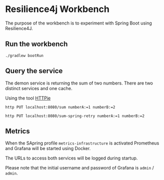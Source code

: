 # Resilience4j Workbench

The purpose of the workbench is to experiment with Spring Boot using Resilience4J.

## Run the workbench

```
./gradlew bootRun
```

## Query the service

The demon service is returning the sum of two numbers. There are two distinct services and one cache.

Using the tool [HTTPie](https://httpie.org/)

```
http PUT localhost:8080/sum numberA:=1 numberB:=2 
```

```
http PUT localhost:8080/sum-spring-retry numberA:=1 numberB:=2 
```

## Metrics

When the SApring profile `metrics-infrastructure` is activated Prometheus and Grafana will be started using Docker.

The URLs to access both services will be logged during startup.

Please note that the initial username and password of Grafana is `admin` / `admin`.
